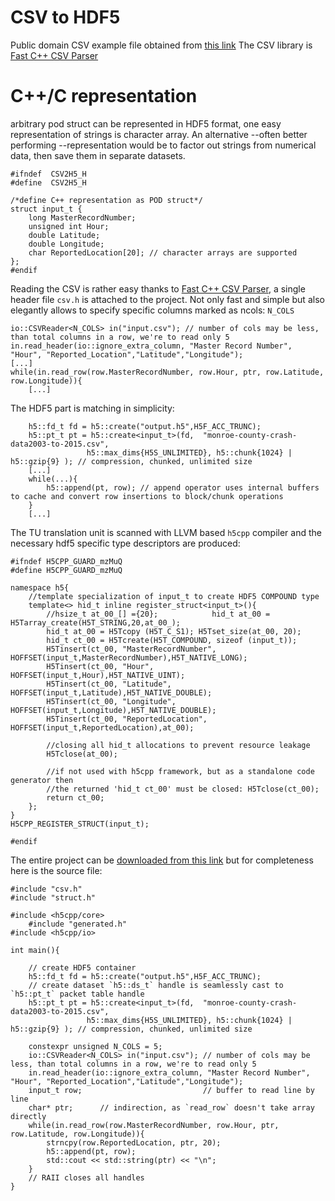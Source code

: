 # CSV to HDF5 

Public domain CSV example file obtained from [this link](https://catalog.data.gov/dataset?res_format=CSV) The CSV library is [Fast C++ CSV Parser](https://github.com/ben-strasser/fast-cpp-csv-parser)

# C++/C representation

arbitrary pod struct can be represented in HDF5 format, one easy representation of strings is character array. An alternative --often better performing --representation would be to factor out strings from numerical data, then save them in separate datasets.
```
#ifndef  CSV2H5_H 
#define  CSV2H5_H

/*define C++ representation as POD struct*/
struct input_t {
	long MasterRecordNumber;
	unsigned int Hour;
	double Latitude;
	double Longitude;
	char ReportedLocation[20]; // character arrays are supported
};
#endif
```

Reading the CSV is rather easy thanks to [Fast C++ CSV Parser](https://github.com/ben-strasser/fast-cpp-csv-parser), a single header file `csv.h` is attached to the project. Not only fast and simple but also elegantly allows to specify specific columns marked as ncols: `N_COLS`

```
io::CSVReader<N_COLS> in("input.csv"); // number of cols may be less, than total columns in a row, we're to read only 5
in.read_header(io::ignore_extra_column, "Master Record Number", "Hour", "Reported_Location","Latitude","Longitude");
[...]
while(in.read_row(row.MasterRecordNumber, row.Hour, ptr, row.Latitude, row.Longitude)){
	[...]
```

The HDF5 part is matching in simplicity:
```
	h5::fd_t fd = h5::create("output.h5",H5F_ACC_TRUNC);
	h5::pt_t pt = h5::create<input_t>(fd,  "monroe-county-crash-data2003-to-2015.csv",
				 h5::max_dims{H5S_UNLIMITED}, h5::chunk{1024} | h5::gzip{9} ); // compression, chunked, unlimited size
	[...]
	while(...){
		h5::append(pt, row); // append operator uses internal buffers to cache and convert row insertions to block/chunk operations
	}
	[...]
```

The TU translation unit is scanned with LLVM based `h5cpp` compiler and the necessary hdf5 specific type descriptors are produced:
```
#ifndef H5CPP_GUARD_mzMuQ
#define H5CPP_GUARD_mzMuQ

namespace h5{
    //template specialization of input_t to create HDF5 COMPOUND type
    template<> hid_t inline register_struct<input_t>(){
        //hsize_t at_00_[] ={20};            hid_t at_00 = H5Tarray_create(H5T_STRING,20,at_00_);
		hid_t at_00 = H5Tcopy (H5T_C_S1); H5Tset_size(at_00, 20);
        hid_t ct_00 = H5Tcreate(H5T_COMPOUND, sizeof (input_t));
        H5Tinsert(ct_00, "MasterRecordNumber",	HOFFSET(input_t,MasterRecordNumber),H5T_NATIVE_LONG);
        H5Tinsert(ct_00, "Hour",	HOFFSET(input_t,Hour),H5T_NATIVE_UINT);
        H5Tinsert(ct_00, "Latitude",	HOFFSET(input_t,Latitude),H5T_NATIVE_DOUBLE);
        H5Tinsert(ct_00, "Longitude",	HOFFSET(input_t,Longitude),H5T_NATIVE_DOUBLE);
        H5Tinsert(ct_00, "ReportedLocation",	HOFFSET(input_t,ReportedLocation),at_00);

        //closing all hid_t allocations to prevent resource leakage
        H5Tclose(at_00); 

        //if not used with h5cpp framework, but as a standalone code generator then
        //the returned 'hid_t ct_00' must be closed: H5Tclose(ct_00);
        return ct_00;
    };
}
H5CPP_REGISTER_STRUCT(input_t);

#endif
```

The entire project can be [downloaded from this link](https://github.com/steven-varga/HDFGroup-mailinglist/tree/master/csv-2020-03-03) but for completeness here is the source file:
```
#include "csv.h"
#include "struct.h"

#include <h5cpp/core>
	#include "generated.h"
#include <h5cpp/io>

int main(){

	// create HDF5 container
	h5::fd_t fd = h5::create("output.h5",H5F_ACC_TRUNC);
	// create dataset `h5::ds_t` handle is seamlessly cast to `h5::pt_t` packet table handle  
	h5::pt_t pt = h5::create<input_t>(fd,  "monroe-county-crash-data2003-to-2015.csv",
				 h5::max_dims{H5S_UNLIMITED}, h5::chunk{1024} | h5::gzip{9} ); // compression, chunked, unlimited size

	constexpr unsigned N_COLS = 5;
	io::CSVReader<N_COLS> in("input.csv"); // number of cols may be less, than total columns in a row, we're to read only 5
	in.read_header(io::ignore_extra_column, "Master Record Number", "Hour", "Reported_Location","Latitude","Longitude");
	input_t row;                           // buffer to read line by line
	char* ptr;      // indirection, as `read_row` doesn't take array directly
	while(in.read_row(row.MasterRecordNumber, row.Hour, ptr, row.Latitude, row.Longitude)){
		strncpy(row.ReportedLocation, ptr, 20);
		h5::append(pt, row);
		std::cout << std::string(ptr) << "\n";
	}
	// RAII closes all handles
}
```



